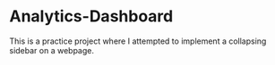 # Analytics-Dashboard
This is a practice project where I attempted to implement a collapsing sidebar on a webpage.